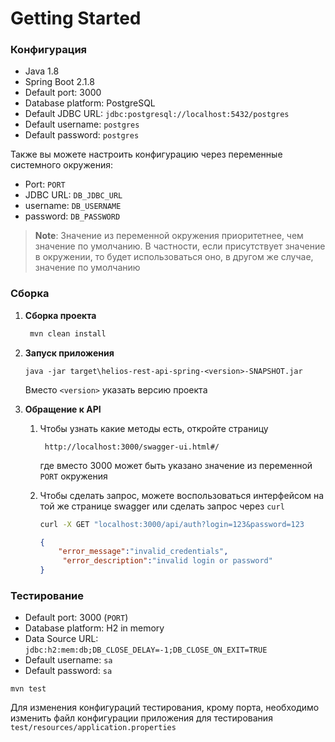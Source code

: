 # Getting Started

### Конфигурация

* Java 1.8
* Spring Boot 2.1.8
* Default port: 3000
* Database platform: PostgreSQL
* Default JDBC URL: `jdbc:postgresql://localhost:5432/postgres`
* Default username: `postgres`
* Default password: `postgres`

Также вы можете настроить конфигурацию через переменные системного окружения:

* Port: `PORT`
* JDBC URL: `DB_JDBC_URL`
* username: `DB_USERNAME`
* password: `DB_PASSWORD`

> **Note**:  Значение из переменной окружения приоритетнее, чем значение по умолчанию. В частности, если присутствует значение в окружении, то будет использоваться оно, в другом же случае, значение по умолчанию

### Сборка

1. **Сборка проекта**

   ```cmd
    mvn clean install
   ```

2. **Запуск приложения**

   ```
   java -jar target\helios-rest-api-spring-<version>-SNAPSHOT.jar
   ```

   Вместо `<version>` указать версию проекта

3. **Обращение к API**

   1. Чтобы узнать какие методы есть, откройте страницу 

       ```
        http://localhost:3000/swagger-ui.html#/ 
       ```

         где вместо 3000 может быть указано значение из переменной `PORT` окружения
       
   2. Чтобы сделать запрос, можете воспользоваться интерфейсом на той же странице swagger или сделать запрос через `curl`
   
       ```bash
       curl -X GET "localhost:3000/api/auth?login=123&password=123
       ```
   
       ```json
       {
           "error_message":"invalid_credentials",
        	"error_description":"invalid login or password"
       }
       ```
   
       

### Тестирование

* Default port: 3000 (`PORT`)
* Database platform: H2 in memory
* Data Source URL: `jdbc:h2:mem:db;DB_CLOSE_DELAY=-1;DB_CLOSE_ON_EXIT=TRUE`
* Default username: `sa`
* Default password: `sa`

```
mvn test
```

Для изменения конфигураций тестирования, крому порта, необходимо изменить файл конфигурации приложения для тестирования `test/resources/application.properties`